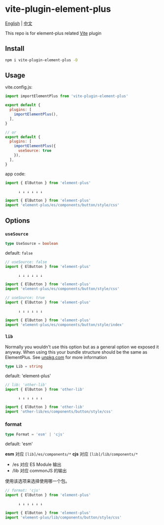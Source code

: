 # vite-plugin-element-plus

[English](README.md) | [中文](README.zh-CN.md)

This repo is for element-plus related [Vite](https://vitejs.dev/) plugin

## Install

```bash
npm i vite-plugin-element-plus -D
```

## Usage

vite.config.js:

```javascript
import importElementPlus from 'vite-plugin-element-plus'

export default {
  plugins: [
    importElementPlus(),
  ],
}

// or
export default {
  plugins: [
    importElementPlus({
      useSource: true
    }),
  ],
}
```

app code:

```javascript
import { ElButton } from 'element-plus'

      ↓ ↓ ↓ ↓ ↓ ↓

import { ElButton } from 'element-plus'
import 'element-plus/es/components/button/style/css'
```

## Options

### `useSource`

```ts
type UseSource = boolean
```

default: `false`

```javascript
// useSource: false
import { ElButton } from 'element-plus'

      ↓ ↓ ↓ ↓ ↓ ↓

import { ElButton } from 'element-plus'
import 'element-plus/es/components/button/style/css'

// useSource: true
import { ElButton } from 'element-plus'

      ↓ ↓ ↓ ↓ ↓ ↓

import { ElButton } from 'element-plus'
import 'element-plus/es/components/button/style/index'
```

### `lib`

Normally you wouldn't use this option but as a general option we exposed it anyway.
When using this your bundle structure should be the same as ElementPlus.
See [unpkg.com](https://unpkg.com/element-plus) for more information

```ts
type Lib = string
```

default: 'element-plus'

```javascript
// lib: 'other-lib'
import { ElButton } from 'other-lib'

      ↓ ↓ ↓ ↓ ↓ ↓

import { ElButton } from 'other-lib'
import 'other-lib/es/components/button/style/css'
```

### format

```ts
type Format = 'esm' | 'cjs'
```

default: 'esm'

**esm** 对应 `[lib]/es/components/*`
**cjs** 对应 `[lib]/lib/components/*`

- /es 对应 ES Module 输出
- /lib 对应 commonJS 的输出

使用该选项来选择使用哪一个包。

```javascript
// format: 'cjs'
import { ElButton } from 'element-plus'

      ↓ ↓ ↓ ↓ ↓ ↓

import { ElButton } from 'element-plus'
import 'element-plus/lib/components/button/style/css'
```
